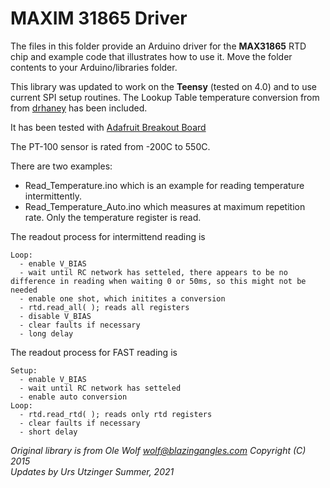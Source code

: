 
# MAXIM 31865 Driver

The files in this folder provide an Arduino driver for the **MAX31865** RTD chip
and example code that illustrates how to use it.  Move the folder contents
to your Arduino/libraries folder.

This library was updated to work on the **Teensy** (tested on 4.0) and to use current SPI setup routines.
The Lookup Table temperature conversion from from [drhaney](https://github.com/drhaney/pt100rtd) has been included.

It has been tested with [Adafruit Breakout Board](https://learn.adafruit.com/adafruit-max31865-rtd-pt100-amplifier)

The PT-100 sensor is rated from -200C to 550C.

There are two examples:

- Read_Temperature.ino which is an example for reading temperature intermittently.
- Read_Temperature_Auto.ino which measures at maximum repetition rate. Only the temperature register is read.

The readout process for intermittend reading is
```
Loop:  
  - enable V_BIAS 
  - wait until RC network has setteled, there appears to be no difference in reading when waiting 0 or 50ms, so this might not be needed
  - enable one shot, which initites a conversion
  - rtd.read_all( ); reads all registers
  - disable V_BIAS
  - clear faults if necessary
  - long delay
```
The readout process for FAST reading is
```
Setup:   
  - enable V_BIAS 
  - wait until RC network has setteled
  - enable auto conversion
Loop:  
  - rtd.read_rtd( ); reads only rtd registers
  - clear faults if necessary
  - short delay
```

*Original library is from Ole Wolf <wolf@blazingangles.com> Copyright (C) 2015*  
*Updates by Urs Utzinger Summer, 2021*
